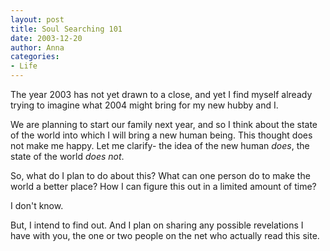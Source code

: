 ```yaml
---
layout: post
title: Soul Searching 101
date: 2003-12-20
author: Anna
categories:
- Life
---
```


The year 2003 has not yet drawn to a close, and yet I find myself already trying to imagine what 2004 might bring for my new hubby and I. 

We are planning to start our family next year, and so I think about the state of the world into which I will bring a new human being. This thought does not make me happy. Let me clarify- the idea of the new human <i>does</i>, the state of the world <i>does not</i>.

So, what do I plan to do about this? What can one person do to make the world a better place? How I can figure this out in a limited amount of time?

I don't know. 

But, I intend to find out. And I plan on sharing any possible revelations I have with you, the one or two people on the net who actually read this site.
